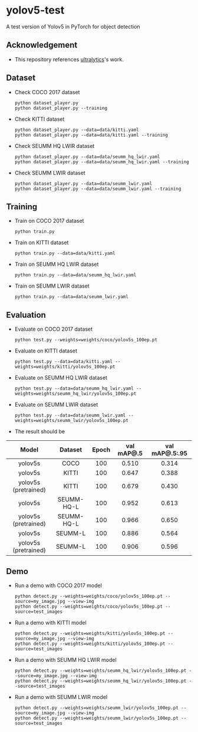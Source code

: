 # yolov5-test

A test version of Yolov5 in PyTorch for object detection

## Acknowledgement
 - This repository references [ultralytics](https://github.com/ultralytics/yolov5)'s work.

## Dataset
 - Check COCO 2017 dataset
   ```
   python dataset_player.py
   python dataset_player.py --training
   ```
 - Check KITTI dataset
   ```
   python dataset_player.py --data=data/kitti.yaml
   python dataset_player.py --data=data/kitti.yaml --training
   ```
 - Check SEUMM HQ LWIR dataset
   ```
   python dataset_player.py --data=data/seumm_hq_lwir.yaml
   python dataset_player.py --data=data/seumm_hq_lwir.yaml --training
   ```
 - Check SEUMM LWIR dataset
   ```
   python dataset_player.py --data=data/seumm_lwir.yaml
   python dataset_player.py --data=data/seumm_lwir.yaml --training
   ```

## Training
 - Train on COCO 2017 dataset
   ```
   python train.py
   ```
 - Train on KITTI dataset
   ```
   python train.py --data=data/kitti.yaml
   ```
 - Train on SEUMM HQ LWIR dataset
   ```
   python train.py --data=data/seumm_hq_lwir.yaml
   ```
 - Train on SEUMM LWIR dataset
   ```
   python train.py --data=data/seumm_lwir.yaml
   ```

## Evaluation
 - Evaluate on COCO 2017 dataset
   ```
   python test.py --weights=weights/coco/yolov5s_100ep.pt
   ```
 - Evaluate on KITTI dataset
   ```
   python test.py --data=data/kitti.yaml --weights=weights/kitti/yolov5s_100ep.pt
   ```
 - Evaluate on SEUMM HQ LWIR dataset
   ```
   python test.py --data=data/seumm_hq_lwir.yaml --weights=weights/seumm_hq_lwir/yolov5s_100ep.pt
   ```
 - Evaluate on SEUMM LWIR dataset
   ```
   python test.py --data=data/seumm_lwir.yaml --weights=weights/seumm_lwir/yolov5s_100ep.pt
   ```
 - The result should be

| Model                | Dataset    | Epoch | val mAP@.5     | val mAP@.5:.95 |
|:--------------------:|:----------:|:-----:|:--------------:|:--------------:|
| yolov5s              | COCO       | 100   | 0.510          | 0.314          |
| yolov5s              | KITTI      | 100   | 0.647          | 0.388          |
| yolov5s (pretrained) | KITTI      | 100   | 0.679          | 0.430          |
| yolov5s              | SEUMM-HQ-L | 100   | 0.952          | 0.613          |
| yolov5s (pretrained) | SEUMM-HQ-L | 100   | 0.966          | 0.650          |
| yolov5s              | SEUMM-L    | 100   | 0.886          | 0.564          |
| yolov5s (pretrained) | SEUMM-L    | 100   | 0.906          | 0.596          |

## Demo
 - Run a demo with COCO 2017 model
   ```
   python detect.py --weights=weights/coco/yolov5s_100ep.pt --source=my_image.jpg --view-img
   python detect.py --weights=weights/coco/yolov5s_100ep.pt --source=test_images
   ```
 - Run a demo with KITTI model
   ```
   python detect.py --weights=weights/kitti/yolov5s_100ep.pt --source=my_image.jpg --view-img
   python detect.py --weights=weights/kitti/yolov5s_100ep.pt --source=test_images
   ```
 - Run a demo with SEUMM HQ LWIR model
   ```
   python detect.py --weights=weights/seumm_hq_lwir/yolov5s_100ep.pt --source=my_image.jpg --view-img
   python detect.py --weights=weights/seumm_hq_lwir/yolov5s_100ep.pt --source=test_images
   ```
 - Run a demo with SEUMM LWIR model
   ```
   python detect.py --weights=weights/seumm_lwir/yolov5s_100ep.pt --source=my_image.jpg --view-img
   python detect.py --weights=weights/seumm_lwir/yolov5s_100ep.pt --source=test_images
   ```
